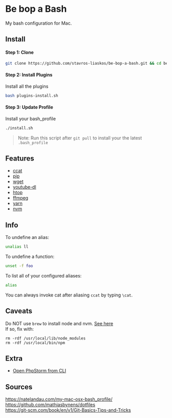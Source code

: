 # Be bop a Bash
My bash configuration for Mac.

## Install

#### Step 1: Clone
```bash
git clone https://github.com/stavros-liaskos/be-bop-a-bash.git && cd be-bop-a-bash
```

#### Step 2: Install Plugins
Install all the plugins
```bash
bash plugins-install.sh
```

#### Step 3: Update Profile
Install your bash_profile
```bash
./install.sh
```

> Note: Run this script after `git pull` to install your the latest `.bash_profile` 

## Features
* [ccat](https://github.com/jingweno/ccat)
* [pip](https://pypi.org/project/pip/)
* [wget](http://brewformulas.org/Wget)
* [youtube-dl](http://rg3.github.io/youtube-dl/)
* [htop](https://unix.stackexchange.com/questions/98253/how-do-i-install-htop-inside-mac-os-x)
* [ffmpeg](https://www.ffmpeg.org/)
* [yarn]()
* [nvm](https://github.com/creationix/nvm#mac-os-troubleshooting)


## Info
To undefine an alias:
```bash
unalias ll
```
To undefine a function:
````bash
unset -f foo
````
To list all of your configured aliases:
```bash
alias
```

You can always invoke cat after aliasing `ccat` by typing `\cat`.

## Caveats
Do NOT use `brew` to install node and nvm. 
[See here](https://github.com/creationix/nvm/issues/855)   
If so, fix with:

```
rm -rdf /usr/local/lib/node_modules
rm -rdf /usr/local/bin/npm
```

## Extra
- [Open PhpStorm from CLI](https://intellij-support.jetbrains.com/hc/en-us/community/posts/208396265-Can-I-open-a-directory-from-command-line-)  


## Sources
https://natelandau.com/my-mac-osx-bash_profile/    
https://github.com/mathiasbynens/dotfiles    
https://git-scm.com/book/en/v1/Git-Basics-Tips-and-Tricks    
